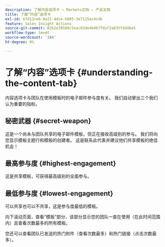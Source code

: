 ```yaml
---
description: 了解内容选项卡 — Marketo文档 — 产品文档
title: 了解“内容”选项卡
exl-id: 67d13ce6-8a21-4dce-b865-3e7115ac4c4b
feature: Sales Insight Actions
source-git-commit: 02b2e39580c5eac63de4b4b7fdaf2a835fdd4ba5
workflow-type: tm+mt
source-wordcount: '184'
ht-degree: 0%

---
```


# 了解“内容”选项卡 {#understanding-the-content-tab}

内容选项卡与团队在使用模板时的电子邮件参与度有关。 我们自动冒出三个我们认为重要的指标。

## 秘密武器 {#secret-weapon}

这是一个尚未与团队共享的电子邮件模板，但正在接收高级别的参与。 我们将向您显示模板主题行和模板的创建者。 这是联系此代表并建议他们共享模板的绝佳机会！

## 最高参与度 {#highest-engagement}

这是共享模板，可获得最高级别的全面参与。

## 最低参与度 {#lowest-engagement}

可以共享也可以不共享，这是参与度最低的模板。

向下滚动页面，查看“模板”部分，该部分显示您的团队一直在使用（在此时间范围内）且查看次数最多的所有模板。

您还可以查看团队已发送的热门附件（查看次数最多）和热门链接（点击次数最多）。
